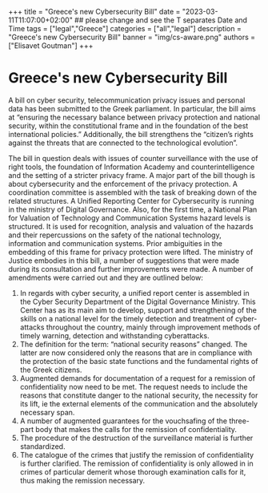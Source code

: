 +++
title = "Greece's new Cybersecurity Bill"
date = "2023-03-11T11:07:00+02:00" ## please change and see the T separates Date and Time
tags = ["legal","Greece"]
categories = ["all","legal"]
description = "Greece's new Cybersecurity Bill"
banner = "img/cs-aware.png"
authors = ["Elisavet Goutman"]
+++

# Greece's new Cybersecurity Bill

A bill on cyber security, telecommunication privacy issues and personal data has been submitted to the Greek parliament. In particular, the bill aims at “ensuring the necessary balance between privacy protection and national security, within the constitutional frame and in the foundation of the best international policies.” Additionally, the bill strengthens the “citizen’s rights against the threats that are connected to the technological evolution”.

The bill in question deals with issues of counter surveillance with the use of right tools, the foundation of Information Academy and counterintelligence and the setting of a stricter privacy frame. A major part of the bill though is about cybersecurity and the enforcement of the privacy protection. A coordination committee is assembled with the task of breaking down of the related structures. A Unified Reporting Center for Cybersecurity is running in the ministry of Digital Governance. Also, for the first time, a National Plan for Valuation of Technology and Communication Systems hazard levels is structured. It is used for recognition, analysis and valuation of the hazards and their repercussions on the safety of the national technology, information and communication systems. Prior ambiguities in the embedding of this frame for privacy protection were lifted. The ministry of Justice embodies in this bill, a number of suggestions that were made during its consultation and further improvements were made. A number of amendments were carried out and they are outlined below: 

1.	In regards with cyber security, a unified report center is assembled in the Cyber Security Department of the Digital Governance Ministry. This Center has as its main aim to develop, support and strengthening of the skills on a national level for the timely detection and treatment of cyber-attacks throughout the country, mainly through improvement methods of timely warning, detection and withstanding cyberattacks. 
1.	The definition for the term: “national security reasons” changed. The latter are now considered only the reasons that are in compliance with the protection of the basic state functions and the fundamental rights of the Greek citizens.
1.	Augmented demands for documentation of a request for a remission of confidentiality now need to be met. The request needs to include the reasons that constitute danger to the national security, the necessity for its lift, ie the external elements of the communication and the absolutely necessary span.
1.	A number of augmented guarantees for the vouchsafing of the three-part body that makes the calls for the remission of confidentiality.
1.	The procedure of the destruction of the surveillance material is further standardized. 
1.	Τhe catalogue of the crimes that justify the remission of confidentiality is further clarified. The remission of confidentiality is only allowed in in crimes of particular demerit whose thorough examination calls for it, thus making the remission necessary. 




